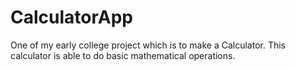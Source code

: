 # CalculatorApp

One of my early college project which is to make a Calculator. This calculator is able to do basic mathematical operations.
